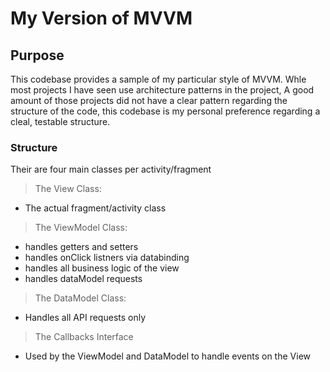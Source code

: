 # My Version of MVVM

## Purpose
This codebase provides a sample of my particular style of MVVM. Whle most projects I have seen use architecture patterns in the project,
A good amount of those projects did not have a clear pattern regarding the structure of the code, this codebase is my personal
preference regarding a cleal, testable structure.

### Structure
Their are four main classes per activity/fragment
> The View Class:
* The actual fragment/activity class
> The ViewModel Class:
* handles getters and setters
* handles onClick listners via databinding
* handles all business logic of the view
* handles dataModel requests
> The DataModel Class:
* Handles all API requests only
> The Callbacks Interface
* Used by the ViewModel and DataModel to handle events on the View

